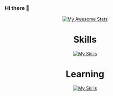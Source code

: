 ### Hi there 👋

<div display='flex' align='center'>
    
[![My Awesome Stats](https://awesome-github-stats.azurewebsites.net/user-stats/jvds-dev?cardType=github&theme=gruvbox&preferLogin=true&Background=DD272700&Border=DD272700&Text=FFC400&Title=FFC400&Ring=FFC400)](https://git.io/awesome-stats-card)

</div>

<div display='flex' align='center'>

# Skills

<div display='flex' align='center'>

[![My Skills](https://skillicons.dev/icons?i=html,css,js,python,figma,photoshop)](https://skillicons.dev)

</div>
</div>

<div display='flex' align='center'>

# Learning

<div display='flex' align='center'>

[![My Skills](https://skillicons.dev/icons?i=react,nodejs,java,mysql)](https://skillicons.dev)

</div>
</div>
